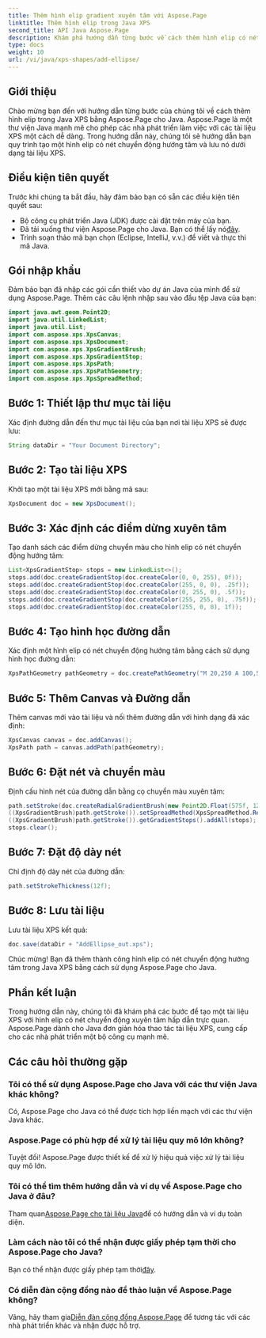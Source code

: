 ```yaml
---
title: Thêm hình elip gradient xuyên tâm với Aspose.Page
linktitle: Thêm hình elip trong Java XPS
second_title: API Java Aspose.Page
description: Khám phá hướng dẫn từng bước về cách thêm hình elip có nét chuyển động hướng tâm trong Java XPS bằng cách sử dụng Aspose.Page cho Java. Tăng cường việc tạo tài liệu của bạn một cách dễ dàng.
type: docs
weight: 10
url: /vi/java/xps-shapes/add-ellipse/
---
```

## Giới thiệu
Chào mừng bạn đến với hướng dẫn từng bước của chúng tôi về cách thêm hình elip trong Java XPS bằng Aspose.Page cho Java. Aspose.Page là một thư viện Java mạnh mẽ cho phép các nhà phát triển làm việc với các tài liệu XPS một cách dễ dàng. Trong hướng dẫn này, chúng tôi sẽ hướng dẫn bạn quy trình tạo một hình elip có nét chuyển động hướng tâm và lưu nó dưới dạng tài liệu XPS.
## Điều kiện tiên quyết
Trước khi chúng ta bắt đầu, hãy đảm bảo bạn có sẵn các điều kiện tiên quyết sau:
- Bộ công cụ phát triển Java (JDK) được cài đặt trên máy của bạn.
-  Đã tải xuống thư viện Aspose.Page cho Java. Bạn có thể lấy nó[đây](https://releases.aspose.com/page/java/).
- Trình soạn thảo mã bạn chọn (Eclipse, IntelliJ, v.v.) để viết và thực thi mã Java.
## Gói nhập khẩu
Đảm bảo bạn đã nhập các gói cần thiết vào dự án Java của mình để sử dụng Aspose.Page. Thêm các câu lệnh nhập sau vào đầu tệp Java của bạn:
```java
import java.awt.geom.Point2D;
import java.util.LinkedList;
import java.util.List;
import com.aspose.xps.XpsCanvas;
import com.aspose.xps.XpsDocument;
import com.aspose.xps.XpsGradientBrush;
import com.aspose.xps.XpsGradientStop;
import com.aspose.xps.XpsPath;
import com.aspose.xps.XpsPathGeometry;
import com.aspose.xps.XpsSpreadMethod;
```
## Bước 1: Thiết lập thư mục tài liệu
Xác định đường dẫn đến thư mục tài liệu của bạn nơi tài liệu XPS sẽ được lưu:
```java
String dataDir = "Your Document Directory";
```
## Bước 2: Tạo tài liệu XPS
Khởi tạo một tài liệu XPS mới bằng mã sau:
```java
XpsDocument doc = new XpsDocument();
```
## Bước 3: Xác định các điểm dừng xuyên tâm
Tạo danh sách các điểm dừng chuyển màu cho hình elip có nét chuyển động hướng tâm:
```java
List<XpsGradientStop> stops = new LinkedList<>();
stops.add(doc.createGradientStop(doc.createColor(0, 0, 255), 0f));
stops.add(doc.createGradientStop(doc.createColor(255, 0, 0), .25f));
stops.add(doc.createGradientStop(doc.createColor(0, 255, 0), .5f));
stops.add(doc.createGradientStop(doc.createColor(255, 255, 0), .75f));
stops.add(doc.createGradientStop(doc.createColor(255, 0, 0), 1f));
```
## Bước 4: Tạo hình học đường dẫn
Xác định một hình elip có nét chuyển động hướng tâm bằng cách sử dụng hình học đường dẫn:
```java
XpsPathGeometry pathGeometry = doc.createPathGeometry("M 20,250 A 100,50 0 1 1 220,250 100,50 0 1 1 20,250");
```
## Bước 5: Thêm Canvas và Đường dẫn
Thêm canvas mới vào tài liệu và nối thêm đường dẫn với hình dạng đã xác định:
```java
XpsCanvas canvas = doc.addCanvas();
XpsPath path = canvas.addPath(pathGeometry);
```
## Bước 6: Đặt nét và chuyển màu
Định cấu hình nét của đường dẫn bằng cọ chuyển màu xuyên tâm:
```java
path.setStroke(doc.createRadialGradientBrush(new Point2D.Float(575f, 125f), new Point2D.Float(575f, 100f), 75f, 50f));
((XpsGradientBrush)path.getStroke()).setSpreadMethod(XpsSpreadMethod.Reflect);
((XpsGradientBrush)path.getStroke()).getGradientStops().addAll(stops);
stops.clear();
```
## Bước 7: Đặt độ dày nét
Chỉ định độ dày nét của đường dẫn:
```java
path.setStrokeThickness(12f);
```
## Bước 8: Lưu tài liệu
Lưu tài liệu XPS kết quả:
```java
doc.save(dataDir + "AddEllipse_out.xps");
```
Chúc mừng! Bạn đã thêm thành công hình elip có nét chuyển động hướng tâm trong Java XPS bằng cách sử dụng Aspose.Page cho Java.
## Phần kết luận
Trong hướng dẫn này, chúng tôi đã khám phá các bước để tạo một tài liệu XPS với hình elip có nét chuyển động xuyên tâm hấp dẫn trực quan. Aspose.Page dành cho Java đơn giản hóa thao tác tài liệu XPS, cung cấp cho các nhà phát triển một bộ công cụ mạnh mẽ.
## Các câu hỏi thường gặp
### Tôi có thể sử dụng Aspose.Page cho Java với các thư viện Java khác không?
Có, Aspose.Page cho Java có thể được tích hợp liền mạch với các thư viện Java khác.
### Aspose.Page có phù hợp để xử lý tài liệu quy mô lớn không?
Tuyệt đối! Aspose.Page được thiết kế để xử lý hiệu quả việc xử lý tài liệu quy mô lớn.
### Tôi có thể tìm thêm hướng dẫn và ví dụ về Aspose.Page cho Java ở đâu?
 Tham quan[Aspose.Page cho tài liệu Java](https://reference.aspose.com/page/java/)để có hướng dẫn và ví dụ toàn diện.
### Làm cách nào tôi có thể nhận được giấy phép tạm thời cho Aspose.Page cho Java?
 Bạn có thể nhận được giấy phép tạm thời[đây](https://purchase.aspose.com/temporary-license/).
### Có diễn đàn cộng đồng nào để thảo luận về Aspose.Page không?
 Vâng, hãy tham gia[Diễn đàn cộng đồng Aspose.Page](https://forum.aspose.com/c/page/39) để tương tác với các nhà phát triển khác và nhận được hỗ trợ.